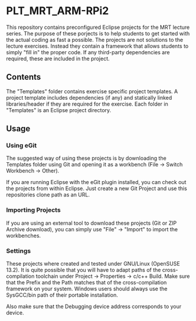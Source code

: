 # PLT_MRT_ARM-RPi2

This repository contains preconfigured Eclipse projects for the MRT lecture series. The purpose of these porjects is to help students to get started with the actual coding as fast a possible. The projects are not solutions to the lecture exercises. Instead they contain a framework that allows students to simply "fill in" the proper code. If any third-party dependencies are required, these are included in the project.

## Contents

The "Templates" folder contains exercise specific project templates. A project template includes dependencies (if any) and statically linked libraries/header if they are required for the exercise. Each folder in "Templates" is an Eclipse project directory.

## Usage

### Using eGit

The suggested way of using these projects is by downloading the Templates folder using Git and opening it as a workbench (File -> Switch Workbench -> Other). 

If you are running Eclipse with the eGit plugin installed, you can check out the projects from within Eclipse. Just create a new Git Project and use this repositories clone path as an URL. 

### Importing Projects

If you are using an external tool to download these projects (Git or ZIP Archive download), you can simply use "File" -> "Import" to import the workbenches.

### Settings

These projects where created and tested under GNU/Linux (OpenSUSE 13.2). It is quite possible that you will have to adapt paths of the cross-compilation toolchain under Project -> Properties -> c/c++ Build. Make sure that the Prefix and the Path matches that of the cross-compilation framework on your system. Windows users should always use the SysGCC/bin path of their portable installation.

Also make sure that the Debugging device address corresponds to your device.